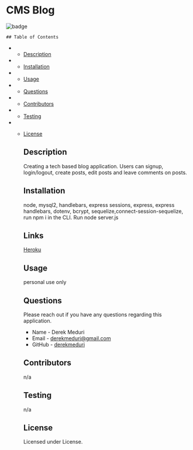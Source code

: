 # CMS Blog

![badge](https://img.shields.io/badge/license--brightgreen.svg)

    ## Table of Contents

- - [Description](#Description)

- - [Installation](#Installation)

- - [Usage](#Usage)

- - [Questions](#Questions)

- - [Contributors](#Contributors)

- - [Testing](#Testing)

- - [License](#License)

    ## Description

    Creating a tech based blog application. Users can signup, login/logout, create posts, edit posts and leave comments on posts.

    ## Installation

    node, mysql2, handlebars, express sessions, express, express handlebars, dotenv, bcrypt, sequelize,connect-session-sequelize, run npm i in the CLI. Run node server.js

    ## Links

    [Heroku](https://cmsblog-9902688beb70.herokuapp.com/)

    ## Usage

    personal use only

    ## Questions

    Please reach out if you have any questions regarding this application.

    - Name - Derek Meduri
    - Email - derekmeduri@gmail.com
    - GitHub - [derekmeduri](https://github.com/derekmeduri/)

    ## Contributors

    n/a

    ## Testing

    n/a

    ## License

    Licensed under License.
